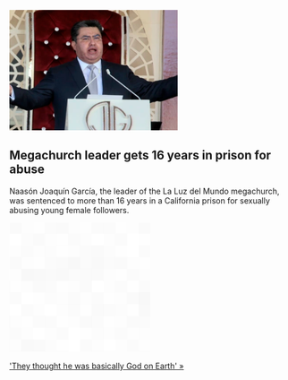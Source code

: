 
![Megachurch leader gets 16 years in prison for abuse](./20220609115902.png)
## Megachurch leader gets 16 years in prison for abuse

Naasón Joaquín García, the leader of the La Luz del Mundo megachurch, was sentenced to more than 16 years in a California prison for sexually abusing young female followers.

![pic](../square_bg.png)

['They thought he was basically God on Earth' »](https://www.yahoo.com/news/mexican-megachurch-leader-faces-more-150714270.html)
